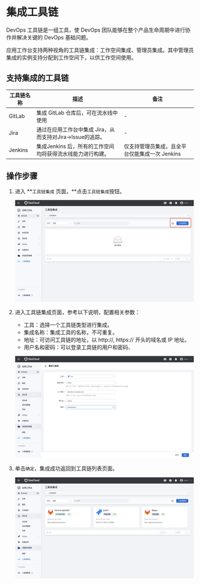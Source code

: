 # 集成工具链

DevOps 工具链是一组工具，使 DevOps 团队能够在整个产品生命周期中进行协作并解决关键的 DevOps 基础问题。

应用工作台支持两种视角的工具链集成：工作空间集成、管理员集成。其中管理员集成的实例支持分配到工作空间下，以供工作空间使用。

## 支持集成的工具链

| 工具链名称 | 描述                                                       | 备注                                           |
| ---------- | ---------------------------------------------------------- | ---------------------------------------------- |
| GitLab     | 集成 GitLab 仓库后，可在流水线中使用                       | -                                              |
| Jira       | 通过在应用工作台中集成 Jira，从而支持对Jira->Issue的追踪。 | -                                              |
| Jenkins    | 集成Jenkins 后，所有的工作空间均将获得流水线能力进行构建。 | 仅支持管理员集成，且全平台仅能集成一次 Jenkins |

## 操作步骤

1. 进入 **`工具链集成` 页面，**点击`工具链集成`按钮。

   ![tool01](../../images/tool01.png)

2. 进入工具链集成页面，参考以下说明，配置相关参数：

   - 工具：选择一个工具链类型进行集成。
   - 集成名称：集成工具的名称，不可重复。
   - 地址：可访问工具链的地址，以 http://, https:// 开头的域名或 IP 地址。
   - 用户名和密码：可以登录工具链的用户和密码、

   ![tool02](../../images/tool02.png)

3. 单击`确定`，集成成功返回到工具链列表页面。

   ![tool03](../../images/tool03.png)